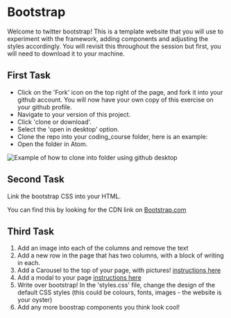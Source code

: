 # Bootstrap

Welcome to twitter bootstrap! This is a template website that you will use to experiment with the framework, adding components and adjusting the styles accordingly. You will revisit this throughout the session but first, you will need to download it to your machine.

## First Task
- Click on the 'Fork' icon on the top right of the page, and fork it into your github account.
You will now have your own copy of this exercise on your github profile.
- Navigate to your version of this project.
- Click 'clone or download'.
- Select the 'open in desktop' option.
- Clone the repo into your coding_course folder, here is an example:
- Open the folder in Atom.

![Example of how to clone into folder using github desktop](./images/clone-in-desktop-example.png)


## Second Task
Link the bootstrap CSS into your HTML.

You can find this by looking for the CDN link on [Bootstrap.com](https://getbootstrap.com/docs/4.1/getting-started/introduction/)


## Third Task
1. Add an image into each of the columns and remove the text
2. Add a new row in the page that has two columns, with a block of writing in each.
3. Add a Carousel to the top of your page, with pictures! [instructions here](https://getbootstrap.com/docs/4.1/components/carousel/)
4. Add a modal to your page [instructions here](https://getbootstrap.com/docs/4.1/components/modal/)
5. Write over bootstrap! In the 'styles.css' file, change the design of the default CSS styles (this could be colours, fonts, images - the website is your oyster)
6. Add any more boostrap components you think look cool!
